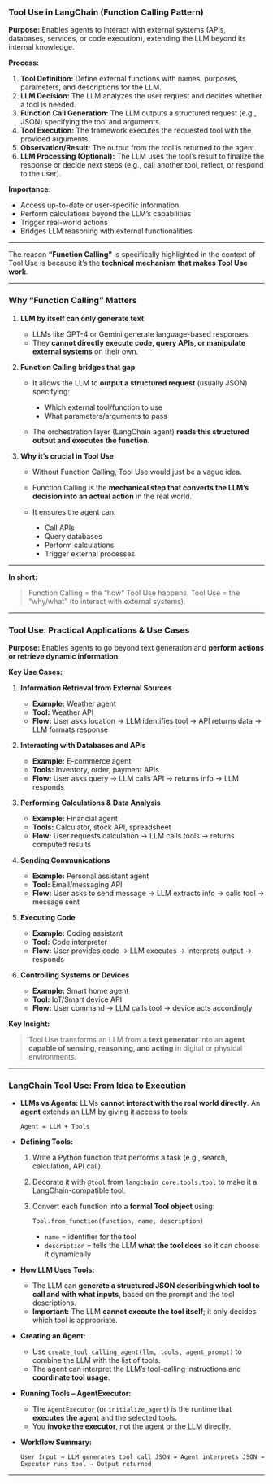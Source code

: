 ### **Tool Use in LangChain (Function Calling Pattern)**

**Purpose:**
Enables agents to interact with external systems (APIs, databases, services, or code execution), extending the LLM beyond its internal knowledge.

**Process:**

1. **Tool Definition:** Define external functions with names, purposes, parameters, and descriptions for the LLM.
2. **LLM Decision:** The LLM analyzes the user request and decides whether a tool is needed.
3. **Function Call Generation:** The LLM outputs a structured request (e.g., JSON) specifying the tool and arguments.
4. **Tool Execution:** The framework executes the requested tool with the provided arguments.
5. **Observation/Result:** The output from the tool is returned to the agent.
6. **LLM Processing (Optional):** The LLM uses the tool’s result to finalize the response or decide next steps (e.g., call another tool, reflect, or respond to the user).

**Importance:**

* Access up-to-date or user-specific information
* Perform calculations beyond the LLM’s capabilities
* Trigger real-world actions
* Bridges LLM reasoning with external functionalities

---

The reason **“Function Calling”** is specifically highlighted in the context of Tool Use is because it’s the **technical mechanism that makes Tool Use work**.

---

### **Why “Function Calling” Matters**

1. **LLM by itself can only generate text**

   * LLMs like GPT-4 or Gemini generate language-based responses.
   * They **cannot directly execute code, query APIs, or manipulate external systems** on their own.

2. **Function Calling bridges that gap**

   * It allows the LLM to **output a structured request** (usually JSON) specifying:

     * Which external tool/function to use
     * What parameters/arguments to pass
   * The orchestration layer (LangChain agent) **reads this structured output and executes the function**.

3. **Why it’s crucial in Tool Use**

   * Without Function Calling, Tool Use would just be a vague idea.
   * Function Calling is the **mechanical step that converts the LLM’s decision into an actual action** in the real world.
   * It ensures the agent can:

     * Call APIs
     * Query databases
     * Perform calculations
     * Trigger external processes

---

**In short:**

> Function Calling = the “how” Tool Use happens. Tool Use = the “why/what” (to interact with external systems).

---

### **Tool Use: Practical Applications & Use Cases**

**Purpose:** Enables agents to go beyond text generation and **perform actions or retrieve dynamic information**.

**Key Use Cases:**

1. **Information Retrieval from External Sources**

   * **Example:** Weather agent
   * **Tool:** Weather API
   * **Flow:** User asks location → LLM identifies tool → API returns data → LLM formats response

2. **Interacting with Databases and APIs**

   * **Example:** E-commerce agent
   * **Tools:** Inventory, order, payment APIs
   * **Flow:** User asks query → LLM calls API → returns info → LLM responds

3. **Performing Calculations & Data Analysis**

   * **Example:** Financial agent
   * **Tools:** Calculator, stock API, spreadsheet
   * **Flow:** User requests calculation → LLM calls tools → returns computed results

4. **Sending Communications**

   * **Example:** Personal assistant agent
   * **Tool:** Email/messaging API
   * **Flow:** User asks to send message → LLM extracts info → calls tool → message sent

5. **Executing Code**

   * **Example:** Coding assistant
   * **Tool:** Code interpreter
   * **Flow:** User provides code → LLM executes → interprets output → responds

6. **Controlling Systems or Devices**

   * **Example:** Smart home agent
   * **Tool:** IoT/Smart device API
   * **Flow:** User command → LLM calls tool → device acts accordingly

**Key Insight:**

> Tool Use transforms an LLM from a **text generator** into an **agent capable of sensing, reasoning, and acting** in digital or physical environments.

---

### **LangChain Tool Use: From Idea to Execution**

* **LLMs vs Agents:**
  LLMs **cannot interact with the real world directly**. An **agent** extends an LLM by giving it access to tools:

  ```
  Agent = LLM + Tools
  ```

* **Defining Tools:**

  1. Write a Python function that performs a task (e.g., search, calculation, API call).
  2. Decorate it with `@tool` from `langchain_core.tools.tool` to make it a LangChain-compatible tool.
  3. Convert each function into a **formal Tool object** using:

     ```python
     Tool.from_function(function, name, description)
     ```

     * `name` = identifier for the tool
     * `description` = tells the LLM **what the tool does** so it can choose it dynamically

* **How LLM Uses Tools:**

  * The LLM can **generate a structured JSON describing which tool to call and with what inputs**, based on the prompt and the tool descriptions.
  * **Important:** The LLM **cannot execute the tool itself**; it only decides which tool is appropriate.

* **Creating an Agent:**

  * Use `create_tool_calling_agent(llm, tools, agent_prompt)` to combine the LLM with the list of tools.
  * The agent can interpret the LLM’s tool-calling instructions and **coordinate tool usage**.

* **Running Tools – AgentExecutor:**

  * The `AgentExecutor` (or `initialize_agent`) is the runtime that **executes the agent** and the selected tools.
  * You **invoke the executor**, not the agent or the LLM directly.

* **Workflow Summary:**

  ```
  User Input → LLM generates tool call JSON → Agent interprets JSON → Executor runs tool → Output returned
  ```

---
